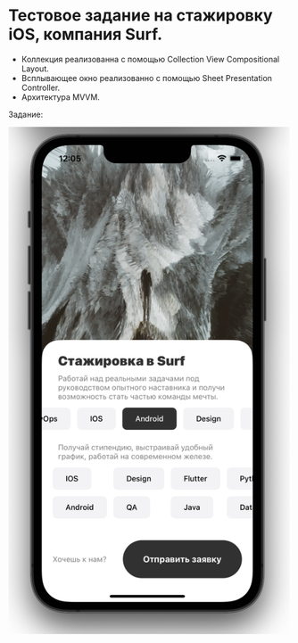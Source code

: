 # Тестовое задание на стажировку iOS, компания Surf.

- Коллекция реализованна с помощью Collection View Compositional Layout.
- Всплывающее окно реализованно с помощью Sheet Presentation Controller.
- Архитектура MVVM.

Задание:



<p align="center">
<img src="https://github.com/iamalexmih/TestTaskSurfIosDevelopers/blob/main/media%20resource/screenshots%20main%20screen%20App.png" 
alt="screenshots main Screen App" width="600" />
</p>

